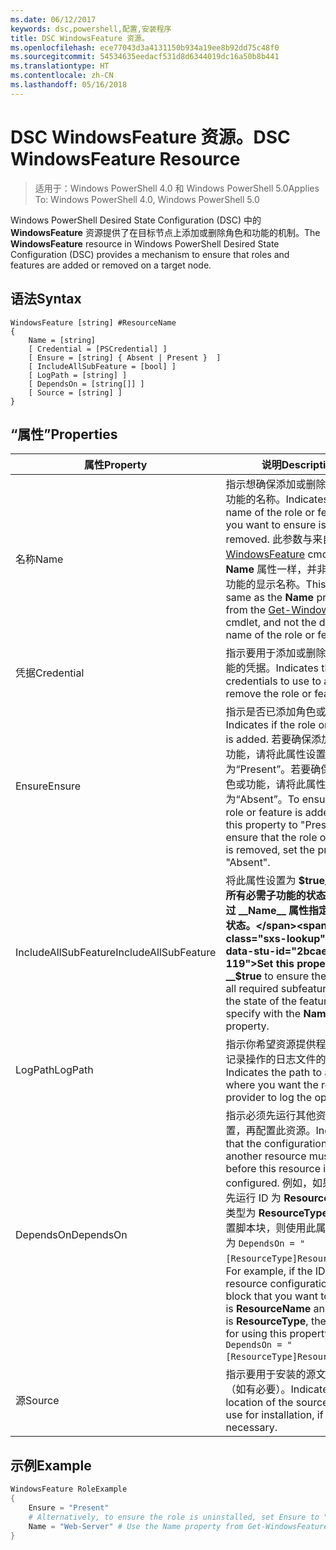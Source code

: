 ```yaml
---
ms.date: 06/12/2017
keywords: dsc,powershell,配置,安装程序
title: DSC WindowsFeature 资源。
ms.openlocfilehash: ece77043d3a4131150b934a19ee8b92dd75c48f0
ms.sourcegitcommit: 54534635eedacf531d8d6344019dc16a50b8b441
ms.translationtype: HT
ms.contentlocale: zh-CN
ms.lasthandoff: 05/16/2018
---
```

# <a name="dsc-windowsfeature-resource"></a><span data-ttu-id="2bcae-103">DSC WindowsFeature 资源。</span><span class="sxs-lookup"><span data-stu-id="2bcae-103">DSC WindowsFeature Resource</span></span>

> <span data-ttu-id="2bcae-104">适用于：Windows PowerShell 4.0 和 Windows PowerShell 5.0</span><span class="sxs-lookup"><span data-stu-id="2bcae-104">Applies To: Windows PowerShell 4.0, Windows PowerShell 5.0</span></span>

<span data-ttu-id="2bcae-105">Windows PowerShell Desired State Configuration (DSC) 中的 **WindowsFeature** 资源提供了在目标节点上添加或删除角色和功能的机制。</span><span class="sxs-lookup"><span data-stu-id="2bcae-105">The **WindowsFeature** resource in Windows PowerShell Desired State Configuration (DSC) provides a mechanism to ensure that roles and features are added or removed on a target node.</span></span>

## <a name="syntax"></a><span data-ttu-id="2bcae-106">语法</span><span class="sxs-lookup"><span data-stu-id="2bcae-106">Syntax</span></span>

```
WindowsFeature [string] #ResourceName
{
    Name = [string]
    [ Credential = [PSCredential] ]
    [ Ensure = [string] { Absent | Present }  ]
    [ IncludeAllSubFeature = [bool] ]
    [ LogPath = [string] ]
    [ DependsOn = [string[]] ]
    [ Source = [string] ]
}
```

## <a name="properties"></a><span data-ttu-id="2bcae-107">“属性”</span><span class="sxs-lookup"><span data-stu-id="2bcae-107">Properties</span></span>

|  <span data-ttu-id="2bcae-108">属性</span><span class="sxs-lookup"><span data-stu-id="2bcae-108">Property</span></span>  |  <span data-ttu-id="2bcae-109">说明</span><span class="sxs-lookup"><span data-stu-id="2bcae-109">Description</span></span>   |
|---|---|
| <span data-ttu-id="2bcae-110">名称</span><span class="sxs-lookup"><span data-stu-id="2bcae-110">Name</span></span>| <span data-ttu-id="2bcae-111">指示想确保添加或删除的角色或功能的名称。</span><span class="sxs-lookup"><span data-stu-id="2bcae-111">Indicates the name of the role or feature that you want to ensure is added or removed.</span></span> <span data-ttu-id="2bcae-112">此参数与来自 [Get-WindowsFeature](/powershell/module/servermanager/Get-WindowsFeature) cmdlet 的 __Name__ 属性一样，并非该角色或功能的显示名称。</span><span class="sxs-lookup"><span data-stu-id="2bcae-112">This is the same as the __Name__ property from the [Get-WindowsFeature](/powershell/module/servermanager/Get-WindowsFeature) cmdlet, and not the display name of the role or feature.</span></span>|
| <span data-ttu-id="2bcae-113">凭据</span><span class="sxs-lookup"><span data-stu-id="2bcae-113">Credential</span></span>| <span data-ttu-id="2bcae-114">指示要用于添加或删除角色或功能的凭据。</span><span class="sxs-lookup"><span data-stu-id="2bcae-114">Indicates the credentials to use to add or remove the role or feature.</span></span>|
| <span data-ttu-id="2bcae-115">Ensure</span><span class="sxs-lookup"><span data-stu-id="2bcae-115">Ensure</span></span>| <span data-ttu-id="2bcae-116">指示是否已添加角色或功能。</span><span class="sxs-lookup"><span data-stu-id="2bcae-116">Indicates if the role or feature is added.</span></span> <span data-ttu-id="2bcae-117">若要确保添加了角色或功能，请将此属性设置为“Present”。若要确保删除了角色或功能，请将此属性设为“Absent”。</span><span class="sxs-lookup"><span data-stu-id="2bcae-117">To ensure that the role or feature is added, set this property to "Present" To ensure that the role or feature is removed, set the property to "Absent".</span></span>|
| <span data-ttu-id="2bcae-118">IncludeAllSubFeature</span><span class="sxs-lookup"><span data-stu-id="2bcae-118">IncludeAllSubFeature</span></span>| <span data-ttu-id="2bcae-119">将此属性设置为 __$true__ 以确保所有必需子功能的状态均为你通过 __Name__ 属性指定的功能的状态。</span><span class="sxs-lookup"><span data-stu-id="2bcae-119">Set this property to __$true__ to ensure the state of all required subfeatures with the state of the feature you specify with the __Name__ property.</span></span>|
| <span data-ttu-id="2bcae-120">LogPath</span><span class="sxs-lookup"><span data-stu-id="2bcae-120">LogPath</span></span>| <span data-ttu-id="2bcae-121">指示你希望资源提供程序在其中记录操作的日志文件的路径。</span><span class="sxs-lookup"><span data-stu-id="2bcae-121">Indicates the path to a log file where you want the resource provider to log the operation.</span></span>|
| <span data-ttu-id="2bcae-122">DependsOn</span><span class="sxs-lookup"><span data-stu-id="2bcae-122">DependsOn</span></span>| <span data-ttu-id="2bcae-123">指示必须先运行其他资源的配置，再配置此资源。</span><span class="sxs-lookup"><span data-stu-id="2bcae-123">Indicates that the configuration of another resource must run before this resource is configured.</span></span> <span data-ttu-id="2bcae-124">例如，如果你想要首先运行 ID 为 __ResourceName__、类型为 __ResourceType__ 的资源配置脚本块，则使用此属性的语法为 `DependsOn = "[ResourceType]ResourceName"`。</span><span class="sxs-lookup"><span data-stu-id="2bcae-124">For example, if the ID of the resource configuration script block that you want to run first is __ResourceName__ and its type is __ResourceType__, the syntax for using this property is `DependsOn = "[ResourceType]ResourceName"`.</span></span>|
| <span data-ttu-id="2bcae-125">源</span><span class="sxs-lookup"><span data-stu-id="2bcae-125">Source</span></span>| <span data-ttu-id="2bcae-126">指示要用于安装的源文件的位置（如有必要）。</span><span class="sxs-lookup"><span data-stu-id="2bcae-126">Indicates the location of the source file to use for installation, if necessary.</span></span>|

## <a name="example"></a><span data-ttu-id="2bcae-127">示例</span><span class="sxs-lookup"><span data-stu-id="2bcae-127">Example</span></span>
```powershell
WindowsFeature RoleExample
{
    Ensure = "Present"
    # Alternatively, to ensure the role is uninstalled, set Ensure to "Absent"
    Name = "Web-Server" # Use the Name property from Get-WindowsFeature
}
```